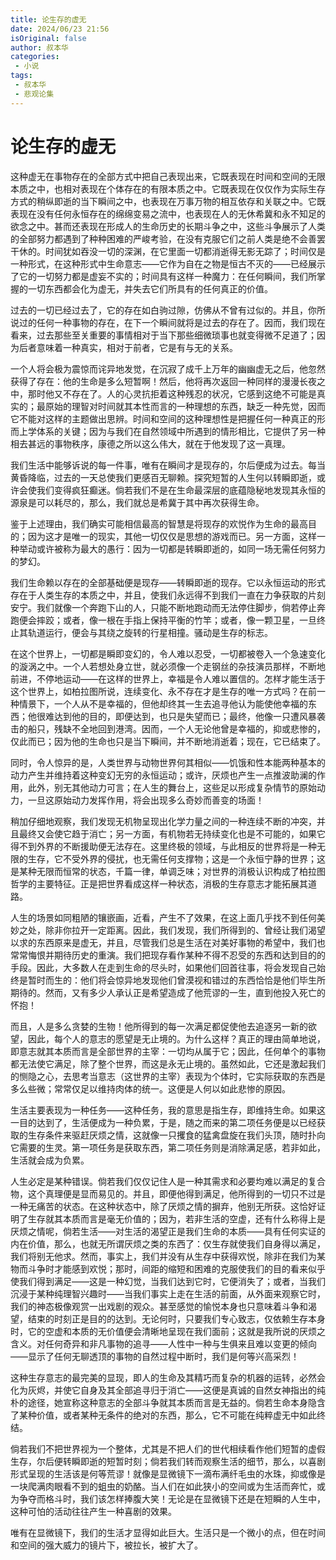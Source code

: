 ```yaml
---
title: 论生存的虚无
date: 2024/06/23 21:56
isOriginal: false
author: 叔本华
categories: 
 - 小说
tags:
 - 叔本华
 - 悲观论集
---
```


# 论生存的虚无

这种虚无在事物存在的全部方式中把自己表现出来，它既表现在时间和空间的无限本质之中，也相对表现在个体存在的有限本质之中。它既表现在仅仅作为实际生存方式的稍纵即逝的当下瞬间之中，也表现在万事万物的相互依存和关联之中。它既表现在没有任何永恒存在的绵绵变易之流中，也表现在人的无休希冀和永不知足的欲念之中。甚而还表现在形成人的生命历史的长期斗争之中，这些斗争展示了人类的全部努力都遇到了种种困难的严峻考验，在没有克服它们之前人类是绝不会善罢干休的。时间犹如吞没一切的深渊，在它里面一切都消逝得无影无踪了；时间仅是一种形式，在这种形式中生命意志——它作为自在之物是恒古不灭的——已经展示了它的一切努力都是虚妄不实的；时间具有这样一种魔力：在任何瞬间，我们所掌握的一切东西都会化为虚无，并失去它们所具有的任何真正的价值。

过去的一切已经过去了，它的存在如白驹过隙，仿佛从不曾有过似的。并且，你所说过的任何一种事物的存在，在下一个瞬间就将是过去的存在了。因而，我们现在看来，过去那些至关重要的事情相对于当下那些细微琐事也就变得微不足道了；因为后者意味着一种真实，相对于前者，它是有与无的关系。

一个人将会极为震惊而诧异地发觉，在沉寂了成千上万年的幽幽虚无之后，他忽然获得了存在：他的生命是多么短暂啊！然后，他将再次返回一种同样的漫漫长夜之中，那时他又不存在了。人的心灵抗拒着这种残忍的状况，它感到这绝不可能是真实的；最原始的理智对时间就其本性而言的一种理想的东西，缺乏一种先觉，因而它不能对这样的主题做出思辨。时间和空间的这种理想性是把握任何一种真正的形而上学体系的关键；因为与我们在自然领域中所遇到的情形相比，它提供了另一种相去甚远的事物秩序，康德之所以这么伟大，就在于他发现了这一真理。

我们生活中能够诉说的每一件事，唯有在瞬间才是现存的，尔后便成为过去。每当黄昏降临，过去的一天总使我们更感百无聊赖。探究短暂的人生何以转瞬即逝，或许会使我们变得疯狂癫迷。倘若我们不是在生命最深层的底蕴隐秘地发现其永恒的源泉是可以耗尽的，那么，我们就总是希冀于其中再次获得生命。

鉴于上述理由，我们确实可能相信最高的智慧是将现存的欢悦作为生命的最高目的；因为这才是唯一的现实，其他一切仅仅是思想的游戏而已。另一方面，这样一种举动或许被称为最大的愚行：因为一切都是转瞬即逝的，如同一场无需任何努力的梦幻。

我们生命赖以存在的全部基础便是现存——转瞬即逝的现存。它以永恒运动的形式存在于人类生存的本质之中，并且，使我们永远得不到我们一直在力争获取的片刻安宁。我们就像一个奔跑下山的人，只能不断地跑动而无法停住脚步，倘若停止奔跑便会摔跤；或者，像一根在手指上保持平衡的竹竿；或者，像一颗卫星，一旦终止其轨道运行，便会与其绕之旋转的行星相撞。骚动是生存的标志。

在这个世界上，一切都是瞬即变幻的，令人难以忍受，一切都被卷入一个急速变化的漩涡之中。一个人若想处身立世，就必须像一个走钢丝的杂技演员那样，不断地前进，不停地运动——在这样的世界上，幸福是令人难以置信的。怎样才能生活于这个世界上，如柏拉图所说，连续变化、永不存在才是生存的唯一方式吗？在前一种情景下，一个人从不是幸福的，但他却终其一生去追寻他认为能使他幸福的东西；他很难达到他的目的，即便达到，也只是失望而已；最终，他像一只遭风暴袭击的船只，残缺不全地回到港湾。因而，一个人无论他曾是幸福的，抑或悲惨的，仅此而已；因为他的生命也只是当下瞬间，并不断地消逝着；现在，它已结束了。

同时，令人惊异的是，人类世界与动物世界何其相似——饥饿和性本能两种基本的动力产生并维持着这种变幻无穷的永恒运动；或许，厌烦也产生一点推波助澜的作用，此外，别无其他动力可言；在人生的舞台上，这些足以形成复杂情节的原始动力，一旦这原始动力发挥作用，将会出现多么奇妙而善变的场面！

稍加仔细地观察，我们发现无机物呈现出化学力量之间的一种连续不断的冲突，并且最终又会使它趋于消亡；另一方面，有机物若无持续变化也是不可能的，如果它得不到外界的不断援助便无法存在。这里终极的领域，与此相反的世界将是一种无限的生存，它不受外界的侵扰，也无需任何支撑物；这是一个永恒宁静的世界；这是某种无限而恒常的状态，千篇一律，单调乏味；对世界的消极认识构成了柏拉图哲学的主要特征。正是把世界看成这样一种状态，消极的生存意志才能拓展其道路。

人生的场景如同粗陋的镶嵌画，近看，产生不了效果，在这上面几乎找不到任何美妙之处，除非你拉开一定距离。因此，我们发现，我们所得到的、曾经让我们渴望以求的东西原来是虚无，并且，尽管我们总是生活在对美好事物的希望中，我们也常常悔恨并期待历史的重演。我们把现存看作某种不得不忍受的东西和达到目的的手段。因此，大多数人在走到生命的尽头时，如果他们回首往事，将会发现自己始终是暂时而生的：他们将会惊异地发现他们曾漠视和错过的东西恰恰是他们毕生所期待的。然而，又有多少人承认正是希望造成了他荒谬的一生，直到他投入死亡的怀抱！

而且，人是多么贪婪的生物！他所得到的每一次满足都促使他去追逐另一新的欲望，因此，每个人的意志的愿望是无止境的。为什么这样？真正的理由简单地说，即意志就其本质而言是全部世界的主宰：一切均从属于它；因此，任何单个的事物都无法使它满足，除了整个世界，而这是永无止境的。虽然如此，它还是激起我们的恻隐之心，去思考当意志（这世界的主宰）表现为个体时，它实际获取的东西是多么些微；常常仅足以维持肉体的统一。这便是人何以如此悲惨的原因。

生活主要表现为一种任务——这种任务，我的意思是指生存，即维持生命。如果这一目的达到了，生活便成为一种负累，于是，随之而来的第二项任务便是以已经获取的生存条件来驱赶厌烦之情，这就像一只攫食的猛禽盘旋在我们头顶，随时扑向它需要的生灵。第一项任务是获取东西，第二项任务则是消除满足感，若非如此，生活就会成为负累。

人生必定是某种错误。倘若我们仅仅记住人是一种其需求和必要均难以满足的复合物，这个真理便是显而易见的。并且，即便他得到满足，他所得到的一切只不过是一种无痛苦的状态。在这种状态中，除了厌烦之情的摒弃，他别无所获。这恰好证明了生存就其本质而言是毫无价值的；因为，若非生活的空虚，还有什么称得上是厌烦之情呢，倘若生活——对生活的渴望正是我们生命的本质——具有任何实证的内在价值，那么，也就无所谓厌烦之类的东西了：仅生存就使我们自身得以满足，我们将别无他求。然而，事实上，我们并没有从生存中获得欢悦，除非在我们为某物而斗争时才能感到欢悦；那时，间距的缩短和困难的克服使我们的目的看来似乎使我们得到满足——这是一种幻觉，当我们达到它时，它便消失了；或者，当我们沉浸于某种纯理智兴趣时——当我们事实上走在生活的前面，从外面来观察它时，我们的神态极像观赏一出戏剧的观众。甚至感觉的愉悦本身也只意味着斗争和渴望，结束的时刻正是目的的达到。无论何时，只要我们专心致志，仅依赖生存本身时，它的空虚和本质的无价值便会清晰地呈现在我们面前；这就是我所说的厌烦之含义。对任何奇异和非凡事物的追寻——人性中一种与生俱来且难以变更的倾向——显示了任何无聊透顶的事物的自然过程中断时，我们是何等兴高采烈！

这种生存意志的最完美的显现，即人的生命及其精巧而复杂的机器的运转，必然会化为灰烬，并使它自身及其全部追寻归于消亡——这便是真诚的自然女神指出的纯朴的途径，她宣称这种意志的全部斗争就其本质而言是无益的。倘若生命本身隐含了某种价值，或者某种无条件的绝对的东西，那么，它不可能在纯粹虚无中如此终结。

倘若我们不把世界视为一个整体，尤其是不把人们的世代相续看作他们短暂的虚假生存，尔后便转瞬即逝的短暂时刻；倘若我们转而观察生活的细节，那么，以喜剧形式呈现的生活该是何等荒谬！就像是显微镜下一滴布满纤毛虫的水珠，抑或像是一块爬满肉眼看不到的蛆虫的奶酪。当人们在如此狭小的空间或为生活而奔忙，或为争夺而格斗时，我们该怎样捧腹大笑！无论是在显微镜下还是在短瞬的人生中，这种可怕的活动往往产生一种喜剧的效果。

唯有在显微镜下，我们的生活才显得如此巨大。生活只是一个微小的点，但在时间和空间的强大威力的镜片下，被拉长，被扩大了。